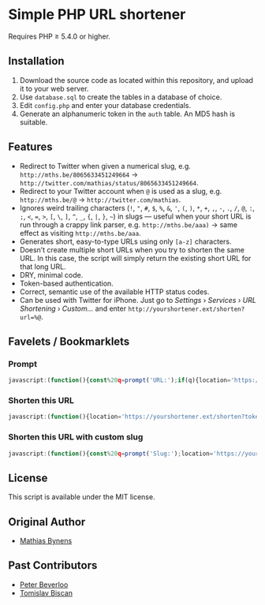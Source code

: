 # Simple PHP URL shortener

Requires PHP ≥ 5.4.0 or higher.

## Installation

1. Download the source code as located within this repository, and upload it to your web server.
2. Use `database.sql` to create the tables in a database of choice.
3. Edit `config.php` and enter your database credentials.
4. Generate an alphanumeric token in the `auth` table. An MD5 hash is suitable.

## Features

* Redirect to Twitter when given a numerical slug, e.g. `http://mths.be/8065633451249664` → `http://twitter.com/mathias/status/8065633451249664`.
* Redirect to your Twitter account when `@` is used as a slug, e.g. `http://mths.be/@` → `http://twitter.com/mathias`.
* Ignores weird trailing characters (`!`, `"`, `#`, `$`, `%`, `&`, `'`, `(`, `)`, `*`, `+`, `,`, `-`, `.`, `/`, `@`, `:`, `;`, `<`, `=`, `>`, `[`, `\`, `]`, `^`, `_`, `{`, `|`, `}`, `~`) in slugs — useful when your short URL is run through a crappy link parser, e.g. `http://mths.be/aaa)` → same effect as visiting `http://mths.be/aaa`.
* Generates short, easy-to-type URLs using only `[a-z]` characters.
* Doesn’t create multiple short URLs when you try to shorten the same URL. In this case, the script will simply return the existing short URL for that long URL.
* DRY, minimal code.
* Token-based authentication.
* Correct, semantic use of the available HTTP status codes.
* Can be used with Twitter for iPhone. Just go to _Settings_ › _Services_ › _URL Shortening_ › _Custom…_ and enter `http://yourshortener.ext/shorten?url=%@`.

## Favelets / Bookmarklets

### Prompt

``` js
javascript:(function(){const%20q=prompt('URL:');if(q){location='https://yourshortener.ext/shorten?token=<token>&url='+encodeURIComponent(q)}}());
```

### Shorten this URL

``` js
javascript:(function(){location='https://yourshortener.ext/shorten?token=<token>&url='+encodeURIComponent(location.href)}());
```

### Shorten this URL with custom slug

``` js
javascript:(function(){const%20q=prompt('Slug:');location='https://yourshortener.ext/shorten?token=<token>&url='+encodeURIComponent(location.href) + (q ? '&slug=' + q : '')}());
````

## License

This script is available under the MIT license.

## Original Author

* [Mathias Bynens](http://mathiasbynens.be/)

## Past Contributors

* [Peter Beverloo](http://peter.sh/)
* [Tomislav Biscan](https://github.com/B-Scan)


